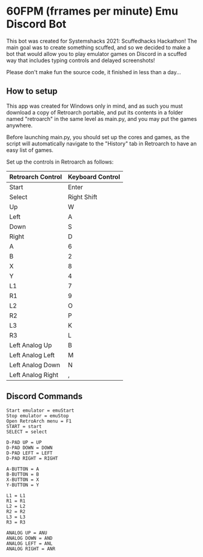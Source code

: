 # 60FPM (frrames per minute) Emu Discord Bot
This bot was created for Systemshacks 2021: Scuffedhacks Hackathon!
The main goal was to create something scuffed, and so we decided to make a
bot that would allow you to play emulator games on Discord in a scuffed way 
that includes typing controls and delayed screenshots!

Please don't make fun the source code, it finished in less than a day...

## How to setup
This app was created for Windows only in mind, and as such you must download a
copy of Retroarch portable, and put its contents in a folder named "retroarch"
in the same level as main.py, and you may put the games anywhere.

Before launching main.py, you should set up the cores and games, as the script
will automatically navigate to the "History" tab in Retroarch to have an easy list
of games.

Set up the controls in Retroarch as follows:

Retroarch Control | Keyboard Control
----------------- | --------------
Start | Enter
Select | Right Shift
Up | W
Left | A
Down | S
Right | D
A | 6
B | 2
X | 8
Y | 4
L1 | 7
R1 | 9
L2 | O
R2 | P
L3 | K
R3 | L
Left Analog Up | B
Left Analog Left | M
Left Analog Down | N
Left Analog Right | ,

## Discord Commands
```The controls for the Emulator are:
Start emulator = emuStart
Stop emulator = emuStop
Open RetroArch menu = F1
START = start
SELECT = select

D-PAD UP = UP
D-PAD DOWN = DOWN
D-PAD LEFT = LEFT
D-PAD RIGHT = RIGHT

A-BUTTON = A
B-BUTTON = B
X-BUTTON = X
Y-BUTTON = Y

L1 = L1
R1 = R1
L2 = L2
R2 = R2
L3 = L3
R3 = R3

ANALOG UP = ANU
ANALOG DOWN = AND
ANALOG LEFT = ANL
ANALOG RIGHT = ANR
```
